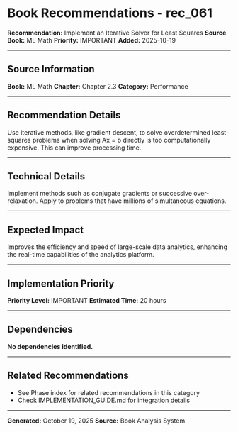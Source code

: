 # Book Recommendations - rec_061

**Recommendation:** Implement an Iterative Solver for Least Squares
**Source Book:** ML Math
**Priority:** IMPORTANT
**Added:** 2025-10-19

---

## Source Information

**Book:** ML Math
**Chapter:** Chapter 2.3
**Category:** Performance

---

## Recommendation Details

Use iterative methods, like gradient descent, to solve overdetermined least-squares problems when solving Ax = b directly is too computationally expensive. This can improve processing time.

---

## Technical Details

Implement methods such as conjugate gradients or successive over-relaxation. Apply to problems that have millions of simultaneous equations.

---

## Expected Impact

Improves the efficiency and speed of large-scale data analytics, enhancing the real-time capabilities of the analytics platform.

---

## Implementation Priority

**Priority Level:** IMPORTANT
**Estimated Time:** 20 hours

---

## Dependencies

**No dependencies identified.**

---

## Related Recommendations

- See Phase index for related recommendations in this category
- Check IMPLEMENTATION_GUIDE.md for integration details

---

**Generated:** October 19, 2025
**Source:** Book Analysis System
